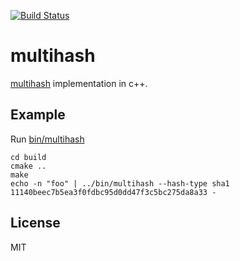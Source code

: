 [![Build Status](https://travis-ci.org/cpp-ipfs/cpp-multihash.svg?branch=master)](https://travis-ci.org/cpp-ipfs/cpp-multihash)

# multihash

[multihash](//github.com/jbenet/multihash) implementation in c++.

## Example

Run [bin/multihash](multihash/main.cpp)

```
cd build
cmake ..
make
echo -n "foo" | ../bin/multihash --hash-type sha1
11140beec7b5ea3f0fdbc95d0dd47f3c5bc275da8a33 -
```

## License

MIT
